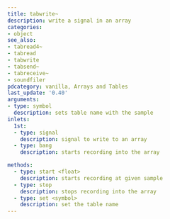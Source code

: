 ```yaml
---
title: tabwrite~
description: write a signal in an array
categories:
- object
see_also:
- tabread4~
- tabread
- tabwrite
- tabsend~
- tabreceive~
- soundfiler
pdcategory: vanilla, Arrays and Tables
last_update: '0.40'
arguments:
- type: symbol
  description: sets table name with the sample
inlets:
  1st:
  - type: signal
    description: signal to write to an array
  - type: bang
    description: starts recording into the array

methods:
  - type: start <float>
    description: starts recording at given sample
  - type: stop
    description: stops recording into the array
  - type: set <symbol>
    description: set the table name
---
```

